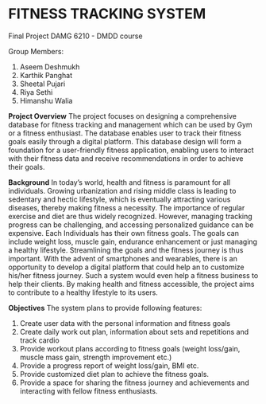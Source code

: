 # FITNESS TRACKING SYSTEM

Final Project DAMG 6210 - DMDD course

Group Members:
1. Aseem Deshmukh
2. Karthik Panghat
3. Sheetal Pujari
4. Riya Sethi
5. Himanshu Walia

**Project Overview**
The project focuses on designing a comprehensive database for fitness tracking and management which can be used by Gym or a fitness enthusiast. The database enables user to track their fitness goals easily through a digital platform. This database design will form a foundation for a user-friendly fitness application, enabling users to interact with their fitness data and receive recommendations in order to achieve their goals.

**Background**
In today’s world, health and fitness is paramount for all individuals. Growing urbanization and rising middle class is leading to sedentary and hectic lifestyle, which is eventually attracting various diseases, thereby making fitness a necessity. The importance of regular exercise and diet are thus widely recognized. However, managing tracking progress can be challenging, and accessing personalized guidance can be expensive. Each Individuals has their own fitness goals. The goals can include weight loss, muscle gain, endurance enhancement or just managing a healthy lifestyle. Streamlining the goals and the fitness journey is thus important. With the advent of smartphones and wearables, there is an opportunity to develop a digital platform that could help an to customize his/her fitness journey. Such a system would even help a fitness business to help their clients. By making health and fitness accessible, the project aims to contribute to a healthy lifestyle to its users.

**Objectives**
The system plans to provide following features:
1.	Create user data with the personal information and fitness goals
2.	Create daily work out plan, information about sets and repetitions and track cardio
3.	Provide workout plans according to fitness goals (weight loss/gain, muscle mass gain, strength improvement etc.)
4.	Provide a progress report of weight loss/gain, BMI etc.
5.	Provide customized diet plan to achieve the fitness goals.
6.	Provide a space for sharing the fitness journey and achievements and interacting with fellow fitness enthusiasts.
